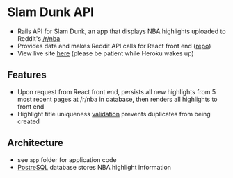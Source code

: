 # Slam Dunk API
* Rails API for Slam Dunk, an app that displays NBA highlights uploaded to Reddit's [/r/nba](https://reddit.com/r/nba)
* Provides data and makes Reddit API calls for React front end ([repo](https://github.com/jtynerbryan/slam-dunk))
* View live site [here](https://slam-dunk.herokuapp.com) (please be patient while Heroku wakes up)

## Features
* Upon request from React front end, persists all new highlights from 5 most recent pages at /r/nba in database, then renders all highlights to front end
 * Highlight title uniqueness [validation](http://guides.rubyonrails.org/active_record_validations.html) prevents duplicates from being created
 
## Architecture
* see `app` folder for application code
* [PostreSQL](https://postgresql.org) database stores NBA highlight information
